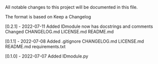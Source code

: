 ﻿All notable changes to this project will be documented in this file.

The format is based on Keep a Changelog

[0.2.1] - 2022-07-11
Added
  IDmodule now has docstrings and comments 
Changed
  CHANGELOG.md
  LICENSE.md
  README.md

[0.1.1] - 2022-07-08
Added
  .gitignore
  CHANGELOG.md
  LICENSE.md
  README.md
  requirements.txt
  
[0.1.0] - 2022-07-07
Added
  IDmodule.py
  
